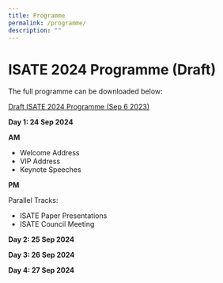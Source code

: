 ```yaml
---
title: Programme
permalink: /programme/
description: ""
---
```

# ISATE 2024 Programme (Draft)

The full programme can be downloaded below:

[Draft ISATE 2024 Programme (Sep 6 2023)](/files/draft%20isate%202024%20(sep%206%202023).pdf)


**Day 1: 24 Sep 2024**

**AM**
* Welcome Address
* VIP Address
* Keynote Speeches

**PM**

Parallel Tracks:
* ISATE Paper Presentations
* ISATE Council Meeting



**Day 2: 25 Sep 2024**


**Day 3: 26 Sep 2024**


**Day 4: 27 Sep 2024**
